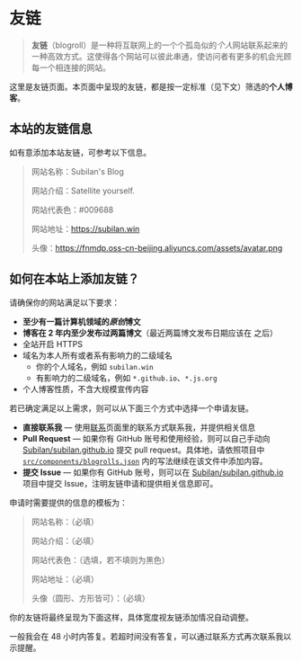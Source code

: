 # 友链

> **友链**（blogroll）是一种将互联网上的一个个孤岛似的*个人*网站联系起来的一种高效方式。这使得各个网站可以彼此串通，使访问者有更多的机会光顾每一个相连接的网站。

这里是友链页面。本页面中呈现的友链，都是按一定标准（见下文）筛选的**个人博客**。

<blogroll></blogroll>

## 本站的友链信息

如有意添加本站友链，可参考以下信息。

> 网站名称：Subilan's Blog
>
> 网站介绍：Satellite yourself.
>
> 网站代表色：#009688
>
> 网站地址：<https://subilan.win>
>
> 头像：<https://fnmdp.oss-cn-beijing.aliyuncs.com/assets/avatar.png>

## 如何在本站上添加友链？

请确保你的网站满足以下要求：

- **至少有一篇计算机领域的*原创*博文**
- **博客在 2 年内至少发布过两篇博文**（最近两篇博文发布日期应该在 <two-years-ago></two-years-ago> 之后）
- 全站开启 HTTPS
- 域名为本人所有或者系有影响力的二级域名
  - 你的个人域名，例如 `subilan.win`
  - 有影响力的二级域名，例如 `*.github.io`、`*.js.org`
- 个人博客性质，不含大规模宣传内容

若已确定满足以上需求，则可以从下面三个方式中选择一个申请友链。

- **直接联系我** — 使用[联系](/Contact)页面里的联系方式联系我，并提供相关信息
- **Pull Request** — 如果你有 GitHub 账号和使用经验，则可以自己手动向 [Subilan/subilan.github.io](https://github.com/Subilan/subilan.github.io) 提交 pull request。具体地，请依照项目中 [`src/components/blogrolls.json`](https://github.com/Subilan/Blog/blob/v2/src/components/blogrolls.json) 内的写法继续在该文件中添加内容。
- **提交 Issue** — 如果你有 GitHub 账号，则可以在 [Subilan/subilan.github.io](https://github.com/Subilan/subilan.github.io) 项目中提交 Issue，注明友链申请和提供相关信息即可。

申请时需要提供的信息的模板为：

> 网站名称：（必填）
>
> 网站介绍：（必填）
>
> 网站代表色：（选填，若不填则为黑色）
>
> 网站地址：（必填）
>
> 头像（圆形、方形皆可）：（必填）

你的友链将最终呈现为下面这样，具体宽度视友链添加情况自动调整。

<example-link></example-link>

一般我会在 48 小时内答复。若超时间没有答复，可以通过联系方式再次联系我以示提醒。